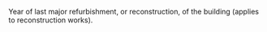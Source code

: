 ﻿Year of last major refurbishment, or reconstruction, of the building (applies to reconstruction works).